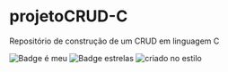 # projetoCRUD-C
Repositório de construção de um CRUD em linguagem C

![Badge é meu](https://img.shields.io/github/license/DryGut/projetoCRUD-C?style=plastic&logo=appveyor)
![Badge estrelas](https://img.shields.io/github/stars/DryGut/projetoCRUD-C?style=plastic&logo=appveyor)
![criado no estilo](https://img.shields.io/badge/Maracutaia-Estudando-red?style=plastic&logo=appveyor)
